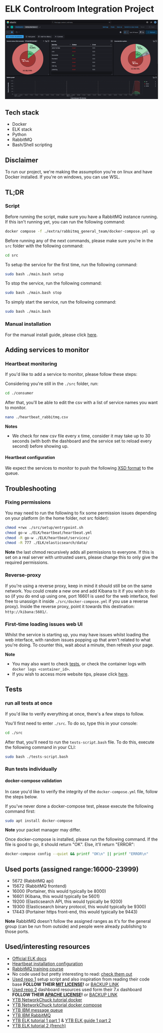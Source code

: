 # ELK Controlroom Integration Project

![Dashboard](./screenshots/dashboard.png)

## Tech stack

-   Docker
-   ELK stack
-   Python
-   RabbitMQ
-   Bash/Shell scripting

## Disclaimer

To run our project, we're making the assumption you're on linux and have Docker installed. If you're on windows, you can use WSL.

## TL;DR

### Script

Before running the script, make sure you have a RabbitMQ instance running. If this isn't running yet, you can run the following command:

```bash
docker compose -f ./extra/rabbitmq_general_team/docker-compose.yml up -d
```

Before running any of the next commands, please make sure you're in the `src` folder with the following command:

```bash
cd src
```

To setup the service for the first time, run the following command:

```bash
sudo bash ./main.bash setup
```

To stop the service, run the following command:

```bash
sudo bash ./main.bash stop
```

To simply start the service, run the following command:

```bash
sudo bash ./main.bash
```

### Manual installation

For the manual install guide, please click [here](manual_install.md).

## Adding services to monitor

### Heartbeat monitoring

If you'd like to add a service to monitor, please follow these steps:

Considering you're still in the `./src` folder, run:

```bash
cd ./consumer
```

After that, you'll be able to edit the csv with a list of service names you want to monitor.

```bash
nano ./heartbeat_rabbitmq.csv
```

**Notes**

-   We check for new csv file every x time, consider it may take up to 30 seconds (with both the dashboard and the service set to reload every second) before showing up.

#### Heartbeat configuration

We expect the services to monitor to push the following [XSD format](./template.xsd) to the queue.

## Troubleshooting

### Fixing permissions

You may need to run the following to fix some permission issues depending on your platform (in the home folder, not src folder):

```bash
chmod +rwx ./src/setup/entrypoint.sh
chmod go-w ./ELK/heartbeat/heartbeat.yml
chmod -R go-w ./ELK/heartbeat/services/
chmod -R 777 ./ELK/elasticsearch/data/
```

**Note** the last chmod recursively adds all permissions to everyone. If this is set on a real server with untrusted users, please change this to only give the required permissions.

### Reverse-proxy

If you're using a reverse proxy, keep in mind it should still be on the same network. You could create a new one and add Kibana to it if you wish to do so (if you do end up using one, port 16601 is used for the web interface, feel free to unassign it inside `./src/docker-compose.yml` if you use a reverse proxy). Inside the reverse proxy, point it towards this destination: `http://kibana:5601/`.

### First-time loading issues web UI

Whilst the service is starting up, you may have issues whilst loading the web interface, with random issues popping up that aren't related to what you're doing. To counter this, wait about a minute, then refresh your page.

**Note**

-   You may also want to check [tests](README.md#Tests), or check the container logs with `docker logs <container_id>`.
-   If you wish to access more website tips, please click [here](website_utils.md).

## Tests

### run all tests at once

If you'd like to verify everything at once, there's a few steps to follow.

You'll first need to enter `./src`. To do so, type this in your console:

```bash
cd ./src
```

After that, you'll need to run the `tests-script.bash` file. To do this, execute the following command in your CLI:

```bash
sudo bash ./tests-script.bash
```

### Run tests individually

#### docker-compose validation

In case you'd like to verify the integrity of the `docker-compose.yml` file, follow the steps below.

If you've never done a docker-compose test, please execute the following command first:

```bash
sudo apt install docker-compose
```

**Note** your packet manager may differ.

Once docker-compose is installed, please run the following command. If the file is good to go, it should return "OK". Else, it'll return "ERROR":

```bash
docker-compose config --quiet && printf "OK\n" || printf "ERROR\n"
```

## Used ports (assigned range:16000-23999)

-   5672 (RabbitMQ api)
-   15672 (RabbitMQ frontend)
-   16000 (Portainer, this would typically be 8000)
-   16601 (Kibana, this would typically be 5601)
-   19200 (Elasticsearch API, this would typically be 9200)
-   19300 (Elasticsearch binary protocol, this would typically be 9300)
-   17443 (Portainer https front-end, this would typically be 9443)

**Note**
RabbitMQ doesn't follow the assigned ranges as it's for the general group (can be run from outside) and people were already publishing to those ports.

## Used/interesting resources

-   [Official ELK docs](https://www.elastic.co/guide/index.html)
-   [Heartbeat installation configuration](https://www.elastic.co/guide/en/beats/heartbeat/current/heartbeat-installation-configuration.html)
-   [RabbitMQ training course](https://training.cloudamqp.com/)
-   No code used but pretty interesting to read: [check them out](https://github.com/Jardelpz/events_savior?tab=readme-ov-file)
-   [Used repo 1](https://github.com/deviantony/docker-elk) setup script and also inspiration from reading their code base **FOLLOW THEIR [MIT LICENSE](https://github.com/deviantony/docker-elk/blob/main/LICENSE)!** or [BACKUP LINK](./MIT_LICENSE.txt)
-   [Used repo 2](https://github.com/elastic/uptime-contrib) dashboard resources used form their 7.x dashboard **FOLLOW THEIR [APACHE LICENSE](https://github.com/elastic/uptime-contrib/blob/master/LICENSE)!** or [BACKUP LINK](./APACHE_LICENSSE.txt)
-   [YTB NetworkChuck tutorial docker](https://www.youtube.com/watch?v=eGz9DS-aIeY)
-   [YTB NetworkChuck tutorial docker compose](https://www.youtube.com/watch?v=DM65_JyGxCo)
-   [YTB IBM message queue](https://www.youtube.com/watch?v=xErwDaOc-Gs)
-   [YTB IBM RabbitMQ](https://www.youtube.com/watch?v=7rkeORD4jSw)
-   [YTB ELK tutorial 1 part 1](https://www.youtube.com/watch?v=MB94whqmSKI) & [YTB ELK guide 1 part 2](https://www.youtube.com/watch?v=JcGIFmkg1bE)
-   [YTB ELK tutorial 2 (french)](https://www.youtube.com/watch?v=S5MyeD8ysxA)
